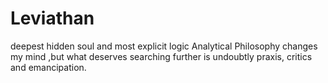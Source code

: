 # Leviathan
deepest hidden soul and most explicit logic
Analytical Philosophy changes my mind ,but what deserves searching further is undoubtly praxis, critics and emancipation.
